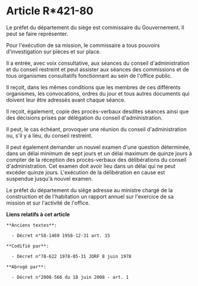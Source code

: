 # Article R*421-80

Le préfet du département du siège est commissaire du Gouvernement. Il peut se faire représenter.

Pour l'exécution de sa mission, le commissaire a tous pouvoirs d'investigation sur pièces et sur place.

Il a entrée, avec voix consultative, aux séances du conseil d'administration et du conseil restreint et peut assister aux
séances des commissions et de tous organismes consultatifs fonctionnant au sein de l'office public.

Il reçoit, dans les mêmes conditions que les membres de ces différents organismes, les convocations, ordres du jour et tous
autres documents qui doivent leur être adressés avant chaque séance.

Il reçoit, également, copie des procès-verbaux desdites séances ainsi que des décisions prises par délégation du conseil
d'administration.

Il peut, le cas échéant, provoquer une réunion du conseil d'administration ou, s'il y a lieu, du conseil restreint.

Il peut également demander un nouvel examen d'une question déterminée, dans un délai minimum de sept jours et un délai
maximum de quinze jours à compter de la réception des procès-verbaux des délibérations du conseil d'administration. Cet
examen doit avoir lieu dans un délai qui ne peut excéder quinze jours. L'exécution de la délibération en cause est suspendue
jusqu'à nouvel examen.

Le préfet du département du siège adresse au ministre chargé de la construction et de l'habitation un rapport annuel sur
l'exercice de sa mission et sur l'activité de l'office.

**Liens relatifs à cet article**

	**Anciens textes**:

	  - Décret n°58-1469 1958-12-31 art. 15

	**Codifié par**:

	  - Décret n°78-622 1978-05-31 JORF 8 juin 1978

	**Abrogé par**:

	  - Décret n°2008-566 du 18 juin 2008 - art. 1
